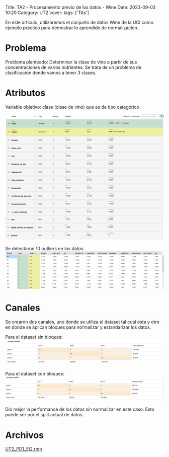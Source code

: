Title: TA2 - Procesamiento previo de los datos - Wine
Date: 2023-09-03 10:20
Category: UT2
cover:
tags: ['TAs']

En este artículo, utilizaremos el conjunto de datos Wine de la UCI como ejemplo práctico para demostrar lo aprendido de normalizacion.

# Problema

Problema planteado: Determinar la clase de vino a partir de sus concentraciones de varios nutrientes. Se trata de un problema de clasificacion donde vamos a tener 3 clases.

# Atributos

Variable objetivo: class (clase de vino) que es de tipo categórico

![atributos](https://github.com/gcabrera243/gcabrera243.github.io/blob/main/content/UT2/TAs/TA2/atributos.jpg?raw=true)

Se detectaron 10 outliers en los datos.
![outliers](https://github.com/gcabrera243/gcabrera243.github.io/blob/main/content/UT2/TAs/TA2/Outliers.png?raw=true)

# Canales

Se crearon dos canales, uno donde se utiliza el dataset tal cual esta y otro en donde se aplican bloques para normalizar y estandarizar los datos.

Para el dataset sin bloques:
![performance](https://github.com/gcabrera243/gcabrera243.github.io/blob/main/content/UT2/TAs/TA2/PerformanceSinNormalizar.png?raw=true)

Para el dataset con bloques:
![performance](https://github.com/gcabrera243/gcabrera243.github.io/blob/main/content/UT2/TAs/TA2/PerformanceNormalizado.png?raw=true)

Dio mejor la performance de los datos sin normalizar en este caso. Esto puede ser por el split actual de datos.

# Archivos

[UT2_PD1_Ej2.rmp](https://github.com/gcabrera243/gcabrera243.github.io/blob/main/content/UT3/TAs/TA2/UT2_PD1_Ej2.rmp?raw=true)

